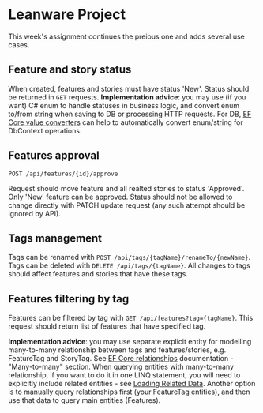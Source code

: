 # Leanware Project

This week's assignment continues the preious one and adds several use cases.

## Feature and story status

When created, features and stories must have status 'New'. Status should be returned in `GET` requests. **Implementation advice**: you may use (if you want) C# enum to handle statuses in business logic, and convert enum to/from string when saving to DB or processing HTTP requests. For DB, [EF Core value converters](https://docs.microsoft.com/en-us/ef/core/modeling/value-conversions) can help to automatically convert enum/string for DbContext operations.

## Features approval

`POST /api/features/{id}/approve`

Request should move feature and all realted stories to status 'Approved'. Only 'New' feature can be approved. Status should not be allowed to change directly with PATCH update request (any such attempt should be ignored by API).

## Tags management

Tags can be renamed with `POST /api/tags/{tagName}/renameTo/{newName}`. Tags can be deleted with `DELETE /api/tags/{tagName}`. All changes to tags should affect features and stories that have these tags.

## Features filtering by tag

Features can be filtered by tag with `GET /api/features?tag={tagName}`. This request should return list of features that have specified tag.

**Implementation advice**: you may use separate explicit entity for modelling many-to-many relationship between tags and features/stories, e.g. FeatureTag and StoryTag. See [EF Core relationships](https://docs.microsoft.com/en-us/ef/core/modeling/relationships) documentation - "Many-to-many" section. When querying entities with many-to-many relationship, if you want to do it in one LINQ statement, you will need to explicitly include related entities - see [Loading Related Data](https://docs.microsoft.com/en-us/ef/core/querying/related-data). Another option is to manually query relationships first (your FeatureTag entities), and then use that data to query main entities (Features).